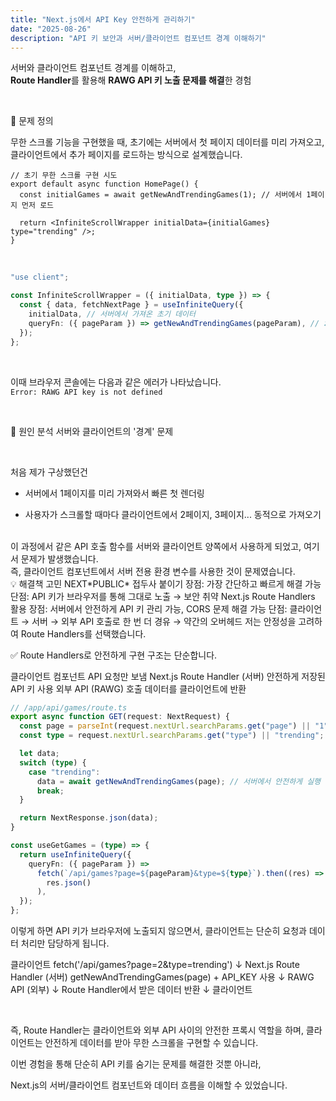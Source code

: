 ```yaml
---
title: "Next.js에서 API Key 안전하게 관리하기"
date: "2025-08-26"
description: "API 키 보안과 서버/클라이언트 컴포넌트 경계 이해하기"
---
```


서버와 클라이언트 컴포넌트 경계를 이해하고, <br />
**Route Handler**를 활용해 **RAWG API 키 노출 문제를 해결**한 경험

<br />

🎯 문제 정의

무한 스크롤 기능을 구현했을 때, 초기에는 서버에서 첫 페이지 데이터를 미리 가져오고,
클라이언트에서 추가 페이지를 로드하는 방식으로 설계했습니다.

```tsx
// 초기 무한 스크롤 구현 시도
export default async function HomePage() {
  const initialGames = await getNewAndTrendingGames(1); // 서버에서 1페이지 먼저 로드

  return <InfiniteScrollWrapper initialData={initialGames} type="trending" />;
}
```

<br />

```typescript
"use client";

const InfiniteScrollWrapper = ({ initialData, type }) => {
  const { data, fetchNextPage } = useInfiniteQuery({
    initialData, // 서버에서 가져온 초기 데이터
    queryFn: ({ pageParam }) => getNewAndTrendingGames(pageParam), // ❌ 클라이언트에서 직접 호출
  });
};
```

<br />

이때 브라우저 콘솔에는 다음과 같은 에러가 나타났습니다. <br />
`Error: RAWG API key is not defined`

<br />

🔎 원인 분석
서버와 클라이언트의 '경계' 문제

<br />

처음 제가 구상했던건

- 서버에서 1페이지를 미리 가져와서 빠른 첫 렌더링

- 사용자가 스크롤할 때마다 클라이언트에서 2페이지, 3페이지... 동적으로 가져오기

<br />
이 과정에서 같은 API 호출 함수를 서버와 클라이언트 양쪽에서 사용하게 되었고, 여기서 문제가 발생했습니다.

<br />
즉, 클라이언트 컴포넌트에서 서버 전용 환경 변수를 사용한 것이 문제였습니다.

<br />
💡 해결책 고민
NEXT*PUBLIC* 접두사 붙이기
장점: 가장 간단하고 빠르게 해결 가능
단점: API 키가 브라우저를 통해 그대로 노출 → 보안 취약
Next.js Route Handlers 활용
장점: 서버에서 안전하게 API 키 관리 가능, CORS 문제 해결 가능
단점: 클라이언트 → 서버 → 외부 API 호출로 한 번 더 경유 → 약간의 오버헤드
저는 안정성을 고려하여 Route Handlers를 선택했습니다.

✅ Route Handlers로 안전하게 구현
구조는 단순합니다.

클라이언트 컴포넌트
API 요청만 보냄
Next.js Route Handler (서버)
안전하게 저장된 API 키 사용
외부 API (RAWG) 호출
데이터를 클라이언트에 반환

```typescript
// /app/api/games/route.ts
export async function GET(request: NextRequest) {
  const page = parseInt(request.nextUrl.searchParams.get("page") || "1");
  const type = request.nextUrl.searchParams.get("type") || "trending";

  let data;
  switch (type) {
    case "trending":
      data = await getNewAndTrendingGames(page); // 서버에서 안전하게 실행
      break;
  }

  return NextResponse.json(data);
}
```

```typescript
const useGetGames = (type) => {
  return useInfiniteQuery({
    queryFn: ({ pageParam }) =>
      fetch(`/api/games?page=${pageParam}&type=${type}`).then((res) =>
        res.json()
      ),
  });
};
```

이렇게 하면 API 키가 브라우저에 노출되지 않으면서, 클라이언트는 단순히 요청과 데이터 처리만 담당하게 됩니다.

클라이언트
fetch('/api/games?page=2&type=trending')
↓
Next.js Route Handler (서버)
getNewAndTrendingGames(page) + API_KEY 사용
↓
RAWG API (외부)
↓
Route Handler에서 받은 데이터 반환
↓
클라이언트

<br />

즉, Route Handler는 클라이언트와 외부 API 사이의 안전한 프록시 역할을 하며, 클라이언트는 안전하게 데이터를 받아 무한 스크롤을 구현할 수 있습니다.

이번 경험을 통해 단순히 API 키를 숨기는 문제를 해결한 것뿐 아니라,

Next.js의 서버/클라이언트 컴포넌트와 데이터 흐름을 이해할 수 있었습니다.
